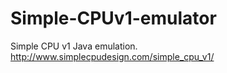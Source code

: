 # Simple-CPUv1-emulator
Simple CPU v1 Java emulation. http://www.simplecpudesign.com/simple_cpu_v1/
